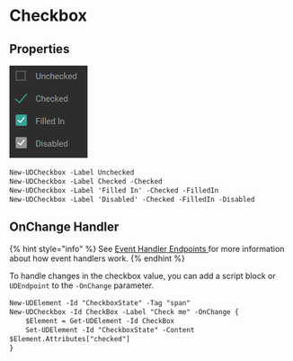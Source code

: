 # Checkbox

## Properties

![](../.gitbook/assets/checkbox.png)

```text
New-UDCheckbox -Label Unchecked
New-UDCheckbox -Label Checked -Checked
New-UDCheckbox -Label 'Filled In' -Checked -FilledIn
New-UDCheckbox -Label 'Disabled' -Checked -FilledIn -Disabled
```

## OnChange Handler

{% hint style="info" %}
See [Event Handler Endpoints ](https://docs.universaldashboard.io/endpoints/event-handler-endpoints)for more information about how event handlers work.
{% endhint %}

To handle changes in the checkbox value, you can add a script block or `UDEndpoint` to the `-OnChange` parameter.

```text
New-UDElement -Id "CheckboxState" -Tag "span" 
New-UDCheckbox -Id CheckBox -Label "Check me" -OnChange {
    $Element = Get-UDElement -Id CheckBox
    Set-UDElement -Id "CheckboxState" -Content $Element.Attributes["checked"]
}
```

